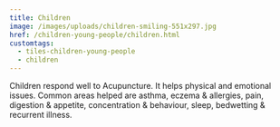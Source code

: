 ```yaml
---
title: Children
image: /images/uploads/children-smiling-551x297.jpg
href: /children-young-people/children.html
customtags:
  - tiles-children-young-people
  - children
---
```

Children respond well to Acupuncture. It helps physical and emotional issues. Common areas helped are asthma, eczema & allergies,  pain, digestion & appetite, concentration & behaviour, sleep, bedwetting & recurrent illness.
